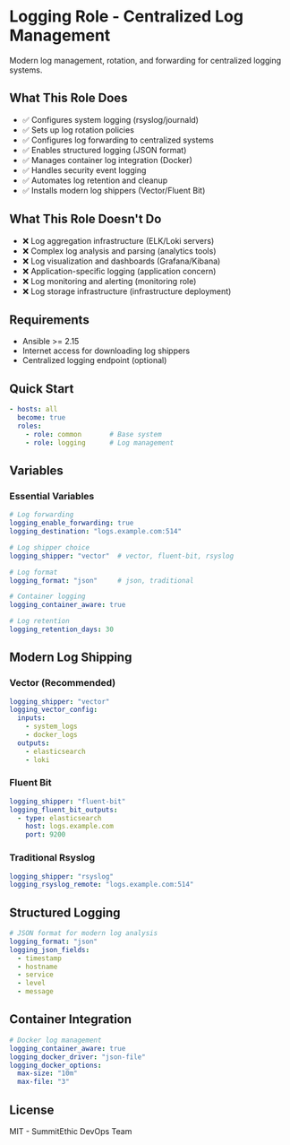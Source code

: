 # Logging Role - Centralized Log Management

Modern log management, rotation, and forwarding for centralized logging systems.

## What This Role Does
- ✅ Configures system logging (rsyslog/journald)
- ✅ Sets up log rotation policies
- ✅ Configures log forwarding to centralized systems
- ✅ Enables structured logging (JSON format)
- ✅ Manages container log integration (Docker)
- ✅ Handles security event logging
- ✅ Automates log retention and cleanup
- ✅ Installs modern log shippers (Vector/Fluent Bit)

## What This Role Doesn't Do
- ❌ Log aggregation infrastructure (ELK/Loki servers)
- ❌ Complex log analysis and parsing (analytics tools)
- ❌ Log visualization and dashboards (Grafana/Kibana)
- ❌ Application-specific logging (application concern)
- ❌ Log monitoring and alerting (monitoring role)
- ❌ Log storage infrastructure (infrastructure deployment)

## Requirements
- Ansible >= 2.15
- Internet access for downloading log shippers
- Centralized logging endpoint (optional)

## Quick Start
```yaml
- hosts: all
  become: true
  roles:
    - role: common       # Base system
    - role: logging      # Log management
```

## Variables

### Essential Variables
```yaml
# Log forwarding
logging_enable_forwarding: true
logging_destination: "logs.example.com:514"

# Log shipper choice
logging_shipper: "vector"  # vector, fluent-bit, rsyslog

# Log format
logging_format: "json"     # json, traditional

# Container logging
logging_container_aware: true

# Log retention
logging_retention_days: 30
```

## Modern Log Shipping

### Vector (Recommended)
```yaml
logging_shipper: "vector"
logging_vector_config:
  inputs:
    - system_logs
    - docker_logs
  outputs:
    - elasticsearch
    - loki
```

### Fluent Bit
```yaml
logging_shipper: "fluent-bit"
logging_fluent_bit_outputs:
  - type: elasticsearch
    host: logs.example.com
    port: 9200
```

### Traditional Rsyslog
```yaml
logging_shipper: "rsyslog"
logging_rsyslog_remote: "logs.example.com:514"
```

## Structured Logging
```yaml
# JSON format for modern log analysis
logging_format: "json"
logging_json_fields:
  - timestamp
  - hostname
  - service
  - level
  - message
```

## Container Integration
```yaml
# Docker log management
logging_container_aware: true
logging_docker_driver: "json-file"
logging_docker_options:
  max-size: "10m"
  max-file: "3"
```

## License
MIT - SummitEthic DevOps Team
